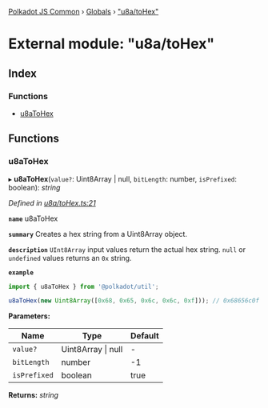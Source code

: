 [Polkadot JS Common](../README.md) › [Globals](../globals.md) › ["u8a/toHex"](_u8a_tohex_.md)

# External module: "u8a/toHex"

## Index

### Functions

* [u8aToHex](_u8a_tohex_.md#u8atohex)

## Functions

###  u8aToHex

▸ **u8aToHex**(`value?`: Uint8Array | null, `bitLength`: number, `isPrefixed`: boolean): *string*

*Defined in [u8a/toHex.ts:21](https://github.com/polkadot-js/common/blob/337c67ff/packages/util/src/u8a/toHex.ts#L21)*

**`name`** u8aToHex

**`summary`** Creates a hex string from a Uint8Array object.

**`description`** 
`UInt8Array` input values return the actual hex string. `null` or `undefined` values returns an `0x` string.

**`example`** 
<BR>

```javascript
import { u8aToHex } from '@polkadot/util';

u8aToHex(new Uint8Array([0x68, 0x65, 0x6c, 0x6c, 0xf])); // 0x68656c0f
```

**Parameters:**

Name | Type | Default |
------ | ------ | ------ |
`value?` | Uint8Array &#124; null | - |
`bitLength` | number |  -1 |
`isPrefixed` | boolean | true |

**Returns:** *string*
